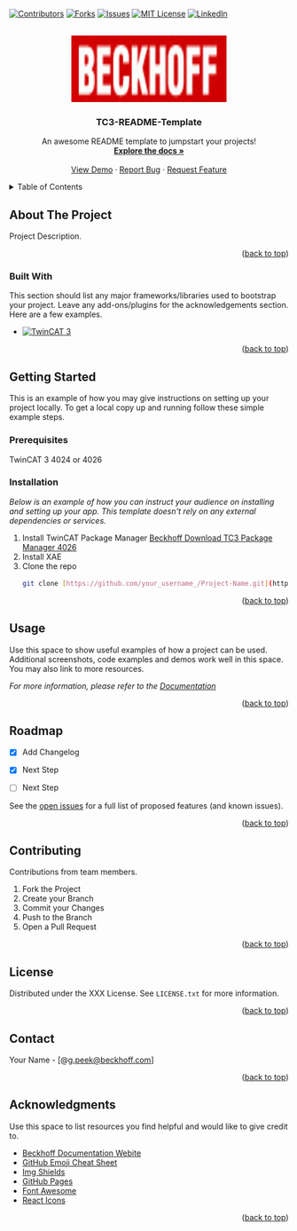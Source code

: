 <a name="readme-top"></a>
<!-- PROJECT SHIELDS -->
<!--
*** I'm using markdown "reference style" links for readability.
*** Reference links are enclosed in brackets [ ] instead of parentheses ( ).
*** See the bottom of this document for the declaration of the reference variables
*** for contributors-url, forks-url, etc. This is an optional, concise syntax you may use.
*** https://www.markdownguide.org/basic-syntax/#reference-style-links
-->
[![Contributors][contributors-shield]][contributors-url]
[![Forks][forks-shield]][forks-url]
[![Issues][issues-shield]][issues-url]
[![MIT License][license-shield]][license-url]
[![LinkedIn][linkedin-shield]][linkedin-url]



<!-- PROJECT LOGO -->
<br />
<div align="center">
  <a href="(https://github.com/graemepeekbeckhoff/Cardinal_Robot)">
    <img src="Logo.jpg" alt="Logo" width="280" height="120">
  </a>

  <h3 align="center">TC3-README-Template</h3>

  <p align="center">
    An awesome README template to jumpstart your projects!
    <br />
    <a href="https://github.com/graemepeekbeckhoff/Cardinal_Robot"><strong>Explore the docs »</strong></a>
    <br />
    <br />
    <a href="[https://github.com/othneildrew/Best-README-Template](https://github.com/graemepeekbeckhoff/Cardinal_Robot)">View Demo</a>
    ·
    <a href="https://github.com/othneildrew/Best-README-Template/issues/new?labels=bug&template=bug-report---.md">Report Bug</a>
    ·
    <a href="https://github.com/othneildrew/Best-README-Template/issues/new?labels=enhancement&template=feature-request---.md">Request Feature</a>
  </p>
</div>



<!-- TABLE OF CONTENTS -->
<details>
  <summary>Table of Contents</summary>
  <ol>
    <li>
      <a href="#about-the-project">About The Project</a>
      <ul>
        <li><a href="#built-with">Built With</a></li>
      </ul>
    </li>
    <li>
      <a href="#getting-started">Getting Started</a>
      <ul>
        <li><a href="#prerequisites">Prerequisites</a></li>
        <li><a href="#installation">Installation</a></li>
      </ul>
    </li>
    <li><a href="#usage">Usage</a></li>
    <li><a href="#roadmap">Roadmap</a></li>
    <li><a href="#contributing">Contributing</a></li>
    <li><a href="#license">License</a></li>
    <li><a href="#contact">Contact</a></li>
    <li><a href="#acknowledgments">Acknowledgments</a></li>
  </ol>
</details>



<!-- ABOUT THE PROJECT -->
## About The Project



Project Description.

<p align="right">(<a href="#readme-top">back to top</a>)</p>



### Built With

This section should list any major frameworks/libraries used to bootstrap your project. Leave any add-ons/plugins for the acknowledgements section. Here are a few examples.

* [![TwinCAT 3][TwinCAT]][TWINCAT-url]

<p align="right">(<a href="#readme-top">back to top</a>)</p>



<!-- GETTING STARTED -->
## Getting Started

This is an example of how you may give instructions on setting up your project locally.
To get a local copy up and running follow these simple example steps.

### Prerequisites


TwinCAT 3 4024 or 4026

### Installation

_Below is an example of how you can instruct your audience on installing and setting up your app. This template doesn't rely on any external dependencies or services._

1. Install TwinCAT Package Manager [Beckhoff Download TC3 Package Manager 4026](https://www.beckhoff.com/en-us/support/download-finder/search-result/?download_group=725136885&download_item=725320261)
2. Install XAE
3. Clone the repo
   ```sh
   git clone [https://github.com/your_username_/Project-Name.git](https://github.com/graemepeekbeckhoff/Cardinal_Robot.git)
   ```
<p align="right">(<a href="#readme-top">back to top</a>)</p>



<!-- USAGE EXAMPLES -->
## Usage

Use this space to show useful examples of how a project can be used. Additional screenshots, code examples and demos work well in this space. You may also link to more resources.

_For more information, please refer to the [Documentation](https://beckhoff.infosys.com)_

<p align="right">(<a href="#readme-top">back to top</a>)</p>



<!-- ROADMAP -->
## Roadmap

- [x] Add Changelog
- [x] Next Step
- [ ] Next Step
 

See the [open issues](https://github.com/graemepeekbeckhoff/ReadMe/issues) for a full list of proposed features (and known issues).

<p align="right">(<a href="#readme-top">back to top</a>)</p>



<!-- CONTRIBUTING -->
## Contributing

Contributions from team members.

1. Fork the Project
2. Create your Branch 
3. Commit your Changes
4. Push to the Branch 
5. Open a Pull Request

<p align="right">(<a href="#readme-top">back to top</a>)</p>



<!-- LICENSE -->
## License

Distributed under the XXX License. See `LICENSE.txt` for more information.

<p align="right">(<a href="#readme-top">back to top</a>)</p>



<!-- CONTACT -->
## Contact

Your Name - [@g.peek@beckhoff.com]

<p align="right">(<a href="#readme-top">back to top</a>)</p>



<!-- ACKNOWLEDGMENTS -->
## Acknowledgments

Use this space to list resources you find helpful and would like to give credit to. 

* [Beckhoff Documentation Webite](https://beckhoff.infosys.com)
* [GitHub Emoji Cheat Sheet](https://www.webpagefx.com/tools/emoji-cheat-sheet)
* [Img Shields](https://shields.io)
* [GitHub Pages](https://pages.github.com)
* [Font Awesome](https://fontawesome.com)
* [React Icons](https://react-icons.github.io/react-icons/search)

<p align="right">(<a href="#readme-top">back to top</a>)</p>



<!-- MARKDOWN LINKS & IMAGES -->
<!-- https://www.markdownguide.org/basic-syntax/#reference-style-links -->
[contributors-shield]: https://img.shields.io/github/contributors/graemepeekbeckhoff/ReadMe?style=for-the-badge
[contributors-url]: https://github.com/graemepeekbeckhoff/ReadMe/graphs/contributors
[forks-shield]: https://img.shields.io/github/forks/graemepeekbeckhoff/Readme.svg?style=for-the-badge
[forks-url]: https://github.com/othneildrew/Best-README-Template/network/members
[issues-shield]: https://img.shields.io/badge/Issue-blue?style=for-the-badge
[issues-url]: https://github.com/graemepeekbeckhoff/ReadMe/issues
[license-shield]:  https://img.shields.io/badge/License-yellow?style=for-the-badge
[license-url]: https://github.com/graemepeekbeckhoff/ReadMe/blob/master/LICENSE.txt
[linkedin-shield]: https://img.shields.io/badge/-LinkedIn-blue.svg?style=for-the-badge&logo=linkedin&colorB=555
[linkedin-url]: https://www.linkedin.com/company/beckhoff-automation-usa/
[product-screenshot]: images/screenshot.png
[TwinCAT]: https://img.shields.io/badge/TwinCAT-Green
[TwinCAT-url]: https://beckhoff.com/
[JQuery.com]: https://img.shields.io/badge/jQuery-0769AD?style=for-the-badge&logo=jquery&logoColor=white
[JQuery-url]: https://jquery.com 

